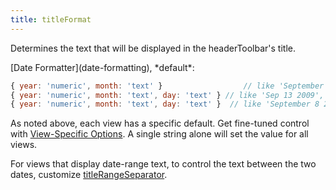 ```yaml
---
title: titleFormat
---
```


Determines the text that will be displayed in the headerToolbar's title.

<div class='spec' markdown='1'>
[Date Formatter](date-formatting), *default*:

```js
{ year: 'numeric', month: 'text' }                  // like 'September 2009', for month view
{ year: 'numeric', month: 'text', day: 'text' } // like 'Sep 13 2009', for week views
{ year: 'numeric', month: 'text', day: 'text' }  // like 'September 8 2009', for day views
```
</div>

As noted above, each view has a specific default. Get fine-tuned control with [View-Specific Options](view-specific-options). A single string alone will set the value for all views.

For views that display date-range text, to control the text between the two dates, customize [titleRangeSeparator](titleRangeSeparator).
